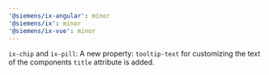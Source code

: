 ```yaml
---
'@siemens/ix-angular': minor
'@siemens/ix': minor
'@siemens/ix-vue': minor
---
```


`ix-chip` and `ix-pill`: A new property: `tooltip-text` for customizing the text of the components `title` attribute is added.

